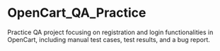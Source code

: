 # OpenCart_QA_Practice
Practice QA project focusing on registration and login functionalities in OpenCart, including manual test cases, test results, and a bug report.
